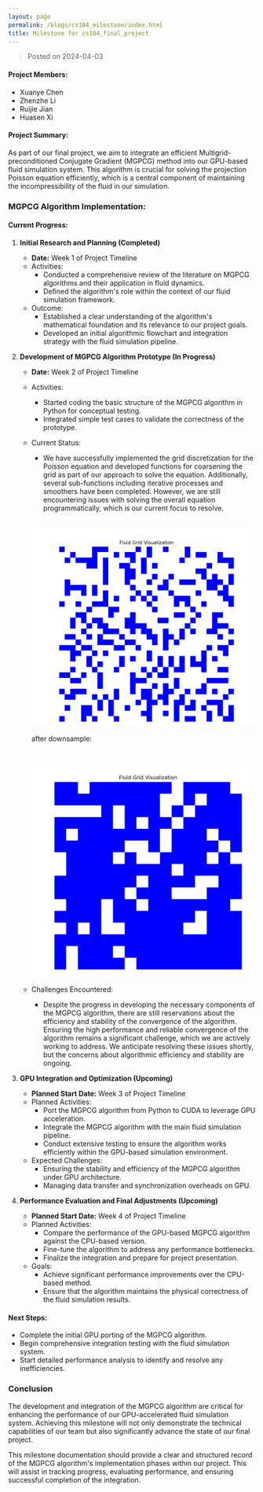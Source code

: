 ```yaml
---
layout: page
permalink: /blogs/cs184_milestone/index.html
title: Milestone for cs184_final_project
---
```


> Posted on 2024-04-03

#### Project Members:

- Xuanye Chen
- Zhenzhe Li
- Ruijie Jian
- Huasen Xi

#### Project Summary:

As part of our final project, we aim to integrate an efficient Multigrid-preconditioned Conjugate Gradient (MGPCG) method into our GPU-based fluid simulation system. This algorithm is crucial for solving the projection Poisson equation efficiently, which is a central component of maintaining the incompressibility of the fluid in our simulation.

### MGPCG Algorithm Implementation:

#### Current Progress:

1. **Initial Research and Planning (Completed)**

   - **Date:** Week 1 of Project Timeline
   - Activities:
     - Conducted a comprehensive review of the literature on MGPCG algorithms and their application in fluid dynamics.
     - Defined the algorithm's role within the context of our fluid simulation framework.
   - Outcome:
     - Established a clear understanding of the algorithm's mathematical foundation and its relevance to our project goals.
     - Developed an initial algorithmic flowchart and integration strategy with the fluid simulation pipeline.

2. **Development of MGPCG Algorithm Prototype (In Progress)**

   - **Date:** Week 2 of Project Timeline

   - Activities:

     - Started coding the basic structure of the MGPCG algorithm in Python for conceptual testing.
     - Integrated simple test cases to validate the correctness of the prototype.

   - Current Status:

     - We have successfully implemented the grid discretization for the Poisson equation and developed functions for coarsening the grid as part of our approach to solve the equation. Additionally, several sub-functions including iterative processes and smoothers have been completed. However, we are still encountering issues with solving the overall equation programmatically, which is our current focus to resolve.

     <br>

     ![gird](cs184.assets/gird.png)

     after downsample:

     <br>

     ![downsample_gird](cs184.assets/downsample_gird.png)

   - Challenges Encountered:

     - Despite the progress in developing the necessary components of the MGPCG algorithm, there are still reservations about the efficiency and stability of the convergence of the algorithm. Ensuring the high performance and reliable convergence of the algorithm remains a significant challenge, which we are actively working to address. We anticipate resolving these issues shortly, but the concerns about algorithmic efficiency and stability are ongoing.

3. **GPU Integration and Optimization (Upcoming)**

   - **Planned Start Date:** Week 3 of Project Timeline
   - Planned Activities:
     - Port the MGPCG algorithm from Python to CUDA to leverage GPU acceleration.
     - Integrate the MGPCG algorithm with the main fluid simulation pipeline.
     - Conduct extensive testing to ensure the algorithm works efficiently within the GPU-based simulation environment.
   - Expected Challenges:
     - Ensuring the stability and efficiency of the MGPCG algorithm under GPU architecture.
     - Managing data transfer and synchronization overheads on GPU.

4. **Performance Evaluation and Final Adjustments (Upcoming)**

   - **Planned Start Date:** Week 4 of Project Timeline
   - Planned Activities:
     - Compare the performance of the GPU-based MGPCG algorithm against the CPU-based version.
     - Fine-tune the algorithm to address any performance bottlenecks.
     - Finalize the integration and prepare for project presentation.
   - Goals:
     - Achieve significant performance improvements over the CPU-based method.
     - Ensure that the algorithm maintains the physical correctness of the fluid simulation results.

#### Next Steps:

- Complete the initial GPU porting of the MGPCG algorithm.
- Begin comprehensive integration testing with the fluid simulation system.
- Start detailed performance analysis to identify and resolve any inefficiencies.

### Conclusion

The development and integration of the MGPCG algorithm are critical for enhancing the performance of our GPU-accelerated fluid simulation system. Achieving this milestone will not only demonstrate the technical capabilities of our team but also significantly advance the state of our final project.

This milestone documentation should provide a clear and structured record of the MGPCG algorithm's implementation phases within our project. This will assist in tracking progress, evaluating performance, and ensuring successful completion of the integration.

